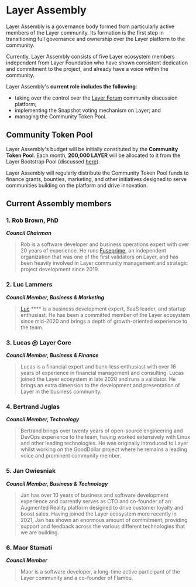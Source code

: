 # Layer Assembly

Layer Assembly is a governance body formed from particularly active members of the Layer community. Its formation is the first step in transitioning full governance and ownership over the Layer platform to the community. &#x20;

Currently, Layer Assembly consists of five Layer ecosystem members independent from Layer Foundation who have shown consistent dedication and commitment to the project, and already have a voice within the community.

Layer Assembly's **current role includes the following**:&#x20;

* taking over the control over the [Layer Forum](https://forum.prmscan.org/) community discussion platform;
* implementing the Snapshot voting mechanism on Layer; and
* managing the Community Token Pool.

## Community Token Pool

Layer Assembly's budget will be initially constituted by the **Community Token Pool**. Each month, **200,000 LAYER** will be allocated to it from the Layer Bootstrap Pool (discussed [here](https://docs.prmscan.org/general/fuse-token/fuse-supply-and-current-distribution)).

Layer Assembly will regularly distribute the Community Token Pool funds to finance grants, bounties, marketing, and other initiatives designed to serve communities building on the platform and drive innovation. &#x20;

## Current Assembly members

### **1. Rob Brown, PhD** <a href="#b624" id="b624"></a>

_**Council Chairman**_

> Rob is a software developer and business operations expert with over 20 years of experience. He runs [Fuseprime](https://fuseprime.com/)**,** an independent organization that was one of the first validators on Layer, and has been heavily involved in Layer community management and strategic project development since 2019.

### **2. Luc Lammers** <a href="#1b91" id="1b91"></a>

_**Council Member, Business & Marketing**_

> [Luc](https://www.luclammers.com/) **** is a business development expert, SaaS leader, and startup enthusiast. He has been a committed member of the Layer ecosystem since mid-2020 and brings a depth of growth-oriented experience to the team.

### **3. Lucas @ Layer Core** <a href="#2105" id="2105"></a>

_**Council Member, Business & Finance**_

> Lucas is a financial expert and bank-less enthusiast with over 16 years of experience in financial management and consulting. Lucas joined the Layer ecosystem in late 2020 and runs a validator. He brings an extra dimension to the development and presentation of Layer in the business community.

### **4. Bertrand Juglas** <a href="#41a8" id="41a8"></a>

_**Council Member, Technology**_

> Bertrand brings over twenty years of open-source engineering and DevOps experience to the team, having worked extensively with Linux and other leading technologies. He was originally introduced to Layer whilst working on the GoodDollar project where he remains a leading voice and prominent community member.

### **5. Jan Owiesniak** <a href="#bce2" id="bce2"></a>

_**Council Member, Business & Technology**_

> Jan has over 10 years of business and software development experience and currently serves as CTO and co-founder of an Augmented Reality platform designed to drive customer loyalty and boost sales. Having joined the Layer ecosystem more recently in 2021, Jan has shown an enormous amount of commitment, providing support and feedback across the various different technologies that we are building.



### **6. Maor Stamati** <a href="#b624" id="b624"></a>

_**Council Member**_

> Maor is a software developer, a long-time active participant of the Layer community and a co-founder of Flambu.&#x20;
